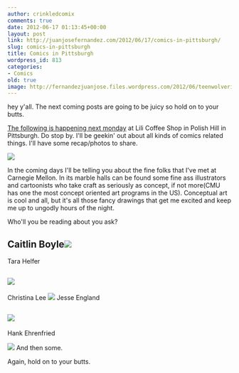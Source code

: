 ```yaml
---
author: crinkledcomix
comments: true
date: 2012-06-17 01:13:45+00:00
layout: post
link: http://juanjosefernandez.com/2012/06/17/comics-in-pittsburgh/
slug: comics-in-pittsburgh
title: Comics in Pittsburgh
wordpress_id: 813
categories:
- Comics
old: true
image: http://fernandezjuanjose.files.wordpress.com/2012/06/teenwolverine-1.jpeg
---
```


hey y'all. The next coming posts are going to be juicy so hold on to your butts.

[The following is happening next monday](http://www.facebook.com/events/201524219969510/) at Lili Coffee Shop in Polish Hill in Pittsburgh. Do stop by. I'll be geekin' out about all kinds of comics related things. I'll have some recap/photos to share.
<!--more-->


[![](http://fernandezjuanjose.files.wordpress.com/2012/06/522654_3402897551226_741449517_n2.jpeg)](http://www.facebook.com/events/201524219969510/)


In the coming days I'll be telling you about the fine folks that I've met at Carnegie Mellon. In its marble halls can be found some fine ass illustrators and cartoonists who take craft as seriously as concept, if not more(CMU has one the most concept oriented art programs in the US). Conceptual art is cool and all, but it's all those fancy drawings that get me excited and keep me up to ungodly hours of the night.

Who'll you be reading about you ask?


## Caitlin Boyle[![](http://fernandezjuanjose.files.wordpress.com/2012/06/teenwolverine-1.jpeg)](http://www.sadsadkiddie.com/blog/)
Tara Helfer




## [![](http://fernandezjuanjose.files.wordpress.com/2012/06/tumblr_lz2aeu8pzf1qki4who1_12801.jpeg)](http://tarahelfer.com/)
Christina Lee
[![](http://fernandezjuanjose.files.wordpress.com/2012/06/illustration2.png)](http://xtinadraws.com/)
Jesse England




## [![](http://fernandezjuanjose.files.wordpress.com/2012/06/tumblr_lzrmop9pcy1rp445yo1_5001.jpeg)](http://jesseengland.net/)
Hank Ehrenfried


[![](http://fernandezjuanjose.files.wordpress.com/2012/06/tumblr_lzrnsp9iyc1rp445yo1_12801.jpeg)](http://fernandezjuanjose.files.wordpress.com/2012/06/tumblr_lzrnsp9iyc1rp445yo1_12801.jpeg)
And then some.

Again, hold on to your butts.
